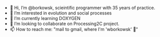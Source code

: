 - 👋 Hi, I’m @borkowsk, scieintific programmer with 35 years of practice.
- 👀 I’m interested in evolution and social processes
- 🌱 I’m currently learning DOXYGEN 
- 💞️ I’m looking to collaborate on Processing2C project.
- 📫 How to reach me: "mail to gmail, where I'm 'wborkowsk' 🦖" 

<!---
borkowsk/borkowsk is a ✨ special ✨ repository because its `README.md` (this file) appears on your GitHub profile.
You can click the Preview link to take a look at your changes.
--->
